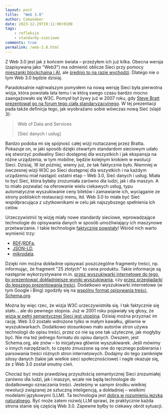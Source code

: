 ```yaml
---
layout: post
title:  "Web 3.0"
author: Comandeer
date: 2023-12-29T19:11:00+0100
tags: 
    - refleksje
    - standardy-sieciowe
comments: true
permalink: /web-3.0.html
---
```


Z Web 3.0 jest jak z końcem świata – przeżyłem ich już kilka. Obecna wersja (zapisywana jako "Web3") ma odmienić oblicze Sieci przy pomocy [mieszanki blockchaina i AI](https://adactio.com/articles/20290), ale [średnio to na razie wychodzi](https://web3isgoinggreat.com/). Dlatego nie o tym Web 3.0 będzie dzisiaj.

Paradoksalnie najtrwalszym pomysłem na nową wersję Sieci była pierwotna wizja, która powstała lata temu i w którą swego czasu bardzo mocno zaangażowało się W3C. Pomysł był żywy już w 2007 roku, gdy [Steve Bratt prezentował go na forum tego ciała standaryzacyjnego](https://www.w3.org/2007/Talks/0123-sb-W3CEmergingTech/Overviewp.pdf). W tej prezentacji pada także definicja tego, jak wyobrażano sobie wówczas nową Sieć (slajd 3):

> <span lang="en" dir="ltr">Web of Data and Services</span>
>
> \[Sieć danych i usług\]

Bardzo podoba mi się spójność całej wizji roztaczanej przez Bratta. Pokazuje on, w jaki sposób dzięki otwartym standardom sieciowym udało się stworzyć podwaliny Sieci dostępnej dla wszystkich i jak ekspansja na różne urządzenia, w tym mobilne, będzie kolejnym krokiem w ewolucji Sieci. Dzisiaj, _16 lat później_, wiemy już, że tak faktycznie było. Niemniej w ówczesnej wizji W3C po Sieci dostępnej dla wszystkich i na każdym urządzeniu miał nastąpić ostatni etap – Web 3.0, Sieć danych i usług. Miała to być Sieć, która byłaby zrozumiała zarówno dla ludzi, jak i dla maszyn. A to miało pozwalać na oferowanie wielu ciekawych usług, typu automatyczne wyszukiwanie ceny biletów i zamawianie ich, wyciąganie ze strony pobliskich restauracji menu, itd. Web 3.0 to miała być Sieć współpracująca z użytkownikami w celu jak najszybszego spełnienia ich celów.

Urzeczywistnić tę wizję miały nowe standardy sieciowe, wprowadzające technologie do opisywania danych w sposób umożliwiający ich maszynowe przetwarzanie. I takie technologie [faktycznie powstały](https://www.smashingmagazine.com/2020/10/developing-semantic-web/)! Wśród nich warto wymienić trzy:

*   [RDF](https://developer.mozilla.org/en-US/docs/Glossary/RDF)/[RDFa](https://en.wikipedia.org/wiki/RDFa),
*   [JSON-LD](https://json-ld.org/),
*   [mikrodata](https://developer.mozilla.org/en-US/docs/Web/HTML/Microdata). 

Dzięki nim można dokładnie opisywać poszczególne fragmenty treści, np. informując, że fragment "25 złotych" to cena produktu. Takie informacje są następnie wykorzystywane m.in. [przez wyszukiwarki internetowe do tego, by prezentować dokładniejsze wyniki wyszukiwania](https://developers.google.com/search/blog/2019/04/enriching-search-results-structured-data), czy [przez przeglądarki do lepszego prezentowania treści](https://twitter.com/rmondello/status/1109850097183911937). Dodatkowo wyszukiwarki internetowe (w tym Google i Bing) zgodziły się na [wspólny format opisywania treści, Schema.org](https://schema.org/).

Można by więc rzec, że wizja W3C urzeczywistniła się. I tak faktycznie się stało… ale do pewnego stopnia. Już w 2001 roku pojawiały się głosy, że [wizja w pełni semantycznej Sieci jest utopijna](https://people.well.com/user/doctorow/metacrap.htm). Dzisiaj można przyznać im rację. Web 3.0 zostało wdrożone tylko w małym kawałku, głównie w wyszukiwarkach. Dodatkowo stosunkowo mało autorów stron używa technologii do opisu treści, przez co nie są one tak użyteczne, jak mogłyby być. Nie ma też jednego formatu do opisu danych. Owszem, jest Schema.org, ale znów – to inicjatywa głównie wyszukiwarek. Jeśli mówimy o innych narzędziach, to często zmuszone są one do ręcznego pobierania i parsowania treści różnych stron internetowych. Dodajmy do tego zamknięte silosy danych (takie jak wielkie sieci społecznościowe) i nagle okazuje się, że z Web 3.0 został smutny cień.

Chociaż być może prawdziwą przyszłością semantycznej Sieci zrozumiałej zarówno dla ludzi, jak i maszyn, wcale nie będą technologie do dodatkowego oznaczania treści. Jesteśmy w samym środku wielkiej rewolucji związanej ze sztuczną inteligencją, a dokładniej – wielkimi modelami językowymi (LLM). Ta technologia jest [dobra w rozumieniu języka naturalnego](https://shkspr.mobi/blog/2023/05/does-ai-mean-we-dont-need-the-semantic-web/). Być może zatem rozwój LLM sprawi, że praktycznie każda strona stanie się częścią Web 3.0. Zapewne byłby to ciekawy obrót sytuacji.
